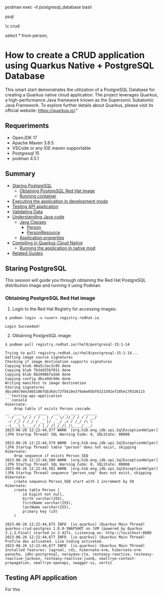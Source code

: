 podman exec -it postgresql_database bash

psql

\c crud

select * from person;

# How to create a CRUD application using Quarkus Native + PostgreSQL Database
This smart start demonstrates the utilization of a PostgreSQL Database for creating a Quarkus native cloud application. The project leverages Quarkus, a high-performance Java framework known as the Supersonic Subatomic Java Framework. To explore further details about Quarkus, please visit its official website: https://quarkus.io/."

## Requeriments
* OpenJDK 17
* Apache Maven 3.8.5
* VSCode or any IDE maven supportable
* Postgresql 15
* podman 4.5.1


## Summary
* [Staring PostgreSQL](#staring-postgreSQL)
    * [Obtaining PostgreSQL Red Hat image](#obtaining-postgresql-red-hat-image)
    * [Running container](#running-container)
* [Executing the application in development mode](#executing-the-application-in-development-mode)
* [Testing API application](#testing-api-application)
* [Validating Data]()
* [Understanding Java code](#understanding-java-code)
    * [Java Classes](#java-classes)
        * [Person](#person)
        * [PersonResource](#personcontextinitializers)
    * [Application.properties](#application-properties)    
* [Compiling in Quarkus Cloud Native]()   
    * [Running the application in native mod]() 
* [Related Guides](#Related-guides)    


## Staring PostgreSQL
This session will guide you through obtaining the Red Hat PostgreSQL distribution image and running it using Podman.

### Obtaining PostgreSQL Red Hat image

1. Login to the Red Hat Registry for accessing images:
```shell
$ podman login -u <user> registry.redhat.io
```
```console
Login Succeeded!
```

2. Obtaining PostgreSQL image:
```shell
$ podman pull registry.redhat.io/rhel9/postgresql-15:1-14
```
```console
Trying to pull registry.redhat.io/rhel9/postgresql-15:1-14...
Getting image source signatures
Checking if image destination supports signatures
Copying blob d8a5c3ac3c85 done  
Copying blob 7b3dd25bf011 done  
Copying blob 0b29986fa3e6 done  
Copying config dbca9dc9de done  
Writing manifest to image destination
Storing signatures
dbca9dc9de346510bfdb36dc72f5610e379a6e05bf6323392ef205e179326115
```testing-api-application
```console
Hibernate: 
    drop table if exists Person cascade
__  ____  __  _____   ___  __ ____  ______ 
 --/ __ \/ / / / _ | / _ \/ //_/ / / / __/ 
 -/ /_/ / /_/ / __ |/ , _/ ,< / /_/ /\ \   
--\___\_\____/_/ |_/_/|_/_/|_|\____/___/   
2023-06-26 12:22:44,577 WARN  [org.hib.eng.jdb.spi.SqlExceptionHelper] (JPA Startup Thread) SQL Warning Code: 0, SQLState: 00000

2023-06-26 12:22:44,579 WARN  [org.hib.eng.jdb.spi.SqlExceptionHelper] (JPA Startup Thread) table "person" does not exist, skipping
Hibernate: 
    drop sequence if exists Person_SEQ
2023-06-26 12:22:44,580 WARN  [org.hib.eng.jdb.spi.SqlExceptionHelper] (JPA Startup Thread) SQL Warning Code: 0, SQLState: 00000
2023-06-26 12:22:44,581 WARN  [org.hib.eng.jdb.spi.SqlExceptionHelper] (JPA Startup Thread) sequence "person_seq" does not exist, skipping
Hibernate: 
    create sequence Person_SEQ start with 1 increment by 50
Hibernate: 
    create table Person (
        id bigint not null,
        birth varchar(255),
        firstName varchar(255),
        lastName varchar(255),
        primary key (id)
    )

2023-06-26 12:22:44,675 INFO  [io.quarkus] (Quarkus Main Thread) quarkus-crud-postgres 1.0.0-SNAPSHOT on JVM (powered by Quarkus 3.1.2.Final) started in 2.427s. Listening on: http://localhost:8080
2023-06-26 12:22:44,677 INFO  [io.quarkus] (Quarkus Main Thread) Profile dev activated. Live Coding activated.
2023-06-26 12:22:44,677 INFO  [io.quarkus] (Quarkus Main Thread) Installed features: [agroal, cdi, hibernate-orm, hibernate-orm-panache, jdbc-postgresql, narayana-jta, resteasy-reactive, resteasy-reactive-jackson, resteasy-reactive-jsonb, smallrye-context-propagation, smallrye-openapi, swagger-ui, vertx]
```

## Testing API application
For this